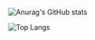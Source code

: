 
![Anurag's GitHub stats](https://github-readme-stats.vercel.app/api?username=tvainform&show_icons=true&theme=radical)

![Top Langs](https://github-readme-stats.vercel.app/api/top-langs/?username=tvainform&hide_progress=false&theme=radical)

<!--
**tvainform/tvainform** is a ✨ _special_ ✨ repository because its `README.md` (this file) appears on your GitHub profile.

Here are some ideas to get you started:

- 🔭 I’m currently working on ...
- 🌱 I’m currently learning ...
- 👯 I’m looking to collaborate on ...
- 🤔 I’m looking for help with ...
- 💬 Ask me about ...
- 📫 How to reach me: ...
- 😄 Pronouns: ...
- ⚡ Fun fact: ...
-->
